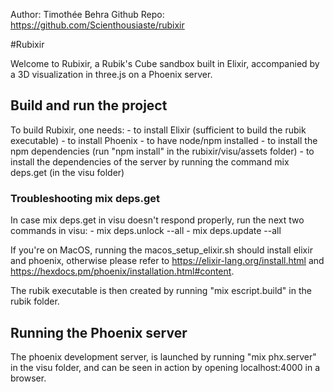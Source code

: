 Author: Timothée Behra
Github Repo: https://github.com/Scienthousiaste/rubixir

#Rubixir

Welcome to Rubixir, a Rubik's Cube sandbox built in Elixir, accompanied by a 3D visualization in three.js on a Phoenix server.

## Build and run the project

To build Rubixir, one needs:
	- to install Elixir (sufficient to build the rubik executable)
	- to install Phoenix
	- to have node/npm installed
	- to install the npm dependencies (run "npm install" in the rubixir/visu/assets folder)
	- to install the dependencies of the server by running the command mix deps.get (in the visu folder)

### Troubleshooting mix deps.get

In case mix deps.get in visu doesn't respond properly, run the next two commands in visu:
	- mix deps.unlock --all
	- mix deps.update --all

If you're on MacOS, running the macos_setup_elixir.sh should install elixir and phoenix, otherwise please refer to https://elixir-lang.org/install.html and https://hexdocs.pm/phoenix/installation.html#content.

The rubik executable is then created by running "mix escript.build" in the rubik folder.

## Running the Phoenix server

The phoenix development server, is launched by running "mix phx.server" in the visu folder, and can be seen in action by opening localhost:4000 in a browser.

